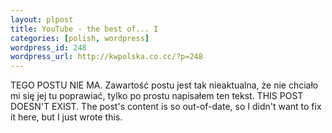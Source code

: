 ```yaml
--- 
layout: plpost
title: YouTube - the best of... I
categories: [polish, wordpress]
wordpress_id: 248
wordpress_url: http://kwpolska.co.cc/?p=248
---
```

TEGO POSTU NIE MA.
Zawartość postu jest tak nieaktualna, że nie chciało mi się jej tu poprawiać, tylko po prostu napisałem ten tekst.
THIS POST DOESN'T EXIST.
The post's content is so out-of-date, so I didn't want to fix it here, but I just wrote this.
